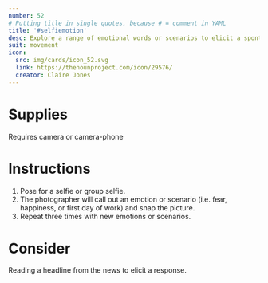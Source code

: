 ```yaml
---
number: 52
# Putting title in single quotes, because # = comment in YAML
title: '#selfiemotion'
desc: Explore a range of emotional words or scenarios to elicit a spontaneous physical expression.
suit: movement
icon:
  src: img/cards/icon_52.svg
  link: https://thenounproject.com/icon/29576/
  creator: Claire Jones
---
```

# Supplies
Requires camera or camera-phone

# Instructions
1. Pose for a selfie or group selfie.
2. The photographer will call out an emotion or scenario (i.e. fear, happiness, or first day of work) and snap the picture.
3. Repeat three times with new emotions or scenarios.

# Consider
Reading a headline from the news to elicit a response.